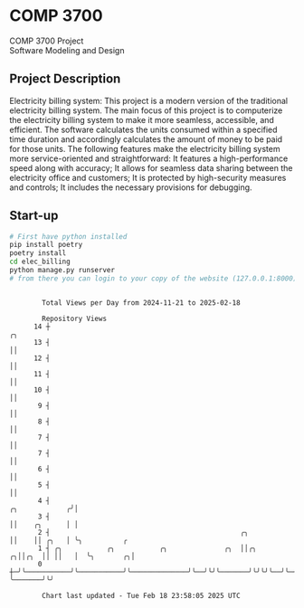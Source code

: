 # COMP 3700
COMP 3700 Project  
Software Modeling and Design
## Project Description
Electricity billing system: This project is a modern version of the traditional electricity billing system. The main focus of this project is to computerize the electricity billing system to make it more seamless, accessible, and efficient. The software calculates the units consumed within a specified time duration and accordingly calculates the amount of money to be paid for those units. The following features make the electricity billing system more service-oriented and straightforward: It features a high-performance speed along with accuracy; It allows for seamless data sharing between the electricity office and customers; It is protected by high-security measures and controls; It includes the necessary provisions for debugging.

## Start-up
```bash
# First have python installed
pip install poetry
poetry install
cd elec_billing
python manage.py runserver
# from there you can login to your copy of the website (127.0.0.1:8000), default creds are admin/admin
```

```

        Total Views per Day from 2024-11-21 to 2025-02-18

        Repository Views
      14 ┼                                                                           ╭╮
      13 ┤                                                                           ││
      12 ┤                                                                           ││
      11 ┤                                                                           ││
      10 ┤                                                                           ││
       9 ┤                                                                           ││
       8 ┤                                                                           ││
       7 ┤                                                                           ││
       7 ┤                                                                           ││
       6 ┤                                                                           ││
       5 ┤                                                                           ││
       4 ┤                                                            ╭╮            ╭╯│
       3 ┤                                                            ││    ╭╮      │ │
       2 ┤                                               ╭╮           ││    ││ ╭╮   │ ╰╮          ╭
       1 ┤ ╭╮           ╭╮           ╭╮              ╭╮  ││╭╮       ╭╮││╭╮  ││ ││   │  ╰╮       ╭╮│
       0 ┼─╯╰───────────╯╰───────────╯╰──────────────╯╰──╯╰╯╰───────╯╰╯╰╯╰──╯╰─╯╰───╯   ╰───────╯╰╯

        Chart last updated - Tue Feb 18 23:58:05 2025 UTC
        
```
